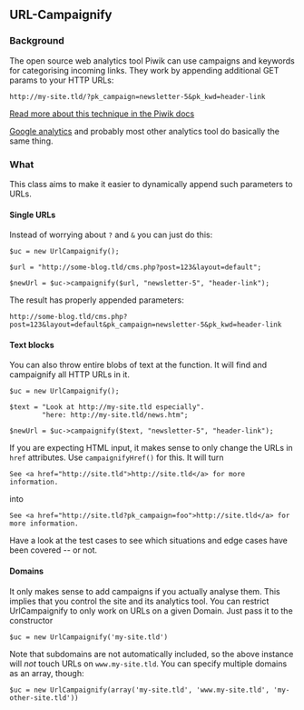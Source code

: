 ## URL-Campaignify

### Background

The open source web analytics tool Piwik can use campaigns and keywords
for categorising incoming links. They work by appending additional GET
params to your HTTP URLs:

    http://my-site.tld/?pk_campaign=newsletter-5&pk_kwd=header-link

[Read more about this technique in the Piwik docs](http://piwik.org/docs/tracking-campaigns/)

[Google analytics](https://support.google.com/analytics/bin/answer.py?hl=en&answer=1033863)
and probably most other analytics tool do basically the same thing.

### What

This class aims to make it easier to dynamically append such parameters to URLs.

#### Single URLs

Instead of worrying about `?` and `&` you can just do this:

    $uc = new UrlCampaignify();
    
    $url = "http://some-blog.tld/cms.php?post=123&layout=default";
    
    $newUrl = $uc->campaignify($url, "newsletter-5", "header-link");

The result has properly appended parameters:

    http://some-blog.tld/cms.php?post=123&layout=default&pk_campaign=newsletter-5&pk_kwd=header-link

#### Text blocks

You can also throw entire blobs of text at the function. It will find and
campaignify all HTTP URLs in it.

    $uc = new UrlCampaignify();
    
    $text = "Look at http://my-site.tld especially".
            "here: http://my-site.tld/news.htm";

    $newUrl = $uc->campaignify($text, "newsletter-5", "header-link");

If you are expecting HTML input, it makes sense to only change the URLs
in `href` attributes. Use `campaignifyHref()` for this. It will turn

    See <a href="http://site.tld">http://site.tld</a> for more information.

into

    See <a href="http://site.tld?pk_campaign=foo">http://site.tld</a> for more information.

Have a look at the test cases to see which situations and edge cases have been
covered -- or not.

#### Domains

It only makes sense to add campaigns if you actually analyse them. This implies
that you control the site and its analytics tool. You can restrict UrlCampaignify
to only work on URLs on a given Domain. Just pass it to the constructor

    $uc = new UrlCampaignify('my-site.tld')

Note that subdomains are not automatically included, so the above instance will
*not* touch URLs on `www.my-site.tld`. You can specify multiple domains as an
array, though:

    $uc = new UrlCampaignify(array('my-site.tld', 'www.my-site.tld', 'my-other-site.tld'))
